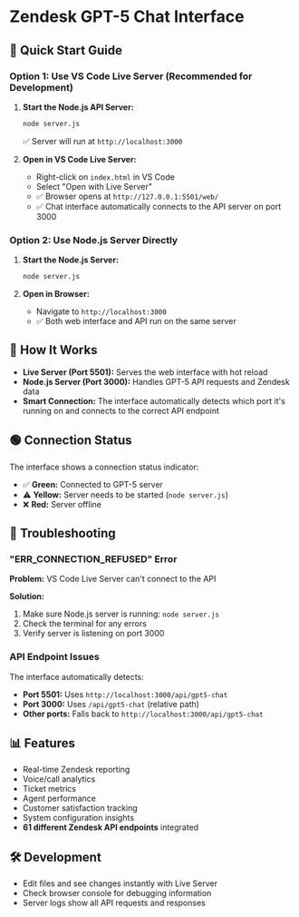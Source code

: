 # Zendesk GPT-5 Chat Interface

## 🚀 Quick Start Guide

### Option 1: Use VS Code Live Server (Recommended for Development)

1. **Start the Node.js API Server:**
   ```bash
   node server.js
   ```
   ✅ Server will run at `http://localhost:3000`

2. **Open in VS Code Live Server:**
   - Right-click on `index.html` in VS Code
   - Select "Open with Live Server"
   - ✅ Browser opens at `http://127.0.0.1:5501/web/`
   - ✅ Chat interface automatically connects to the API server on port 3000

### Option 2: Use Node.js Server Directly

1. **Start the Node.js Server:**
   ```bash
   node server.js
   ```

2. **Open in Browser:**
   - Navigate to `http://localhost:3000`
   - ✅ Both web interface and API run on the same server

## 🔧 How It Works

- **Live Server (Port 5501):** Serves the web interface with hot reload
- **Node.js Server (Port 3000):** Handles GPT-5 API requests and Zendesk data
- **Smart Connection:** The interface automatically detects which port it's running on and connects to the correct API endpoint

## 🟢 Connection Status

The interface shows a connection status indicator:
- ✅ **Green:** Connected to GPT-5 server
- ⚠️ **Yellow:** Server needs to be started (`node server.js`)
- ❌ **Red:** Server offline

## 🐛 Troubleshooting

### "ERR_CONNECTION_REFUSED" Error

**Problem:** VS Code Live Server can't connect to the API

**Solution:**
1. Make sure Node.js server is running: `node server.js`
2. Check the terminal for any errors
3. Verify server is listening on port 3000

### API Endpoint Issues

The interface automatically detects:
- **Port 5501:** Uses `http://localhost:3000/api/gpt5-chat`
- **Port 3000:** Uses `/api/gpt5-chat` (relative path)
- **Other ports:** Falls back to `http://localhost:3000/api/gpt5-chat`

## 📊 Features

- Real-time Zendesk reporting
- Voice/call analytics
- Ticket metrics
- Agent performance
- Customer satisfaction tracking
- System configuration insights
- **61 different Zendesk API endpoints** integrated

## 🛠️ Development

- Edit files and see changes instantly with Live Server
- Check browser console for debugging information
- Server logs show all API requests and responses